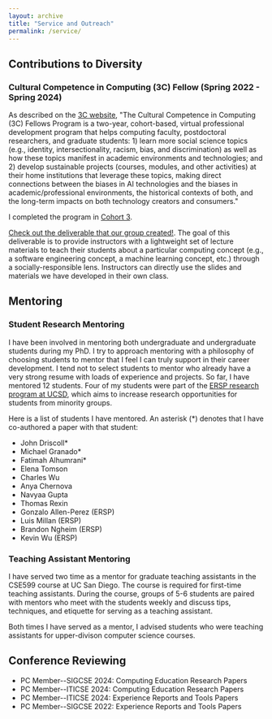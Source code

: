 ```yaml
---
layout: archive
title: "Service and Outreach"
permalink: /service/
---
```


## Contributions to Diversity

### Cultural Competence in Computing (3C) Fellow (Spring 2022 - Spring 2024)

As described on the [3C website](https://identity.cs.duke.edu/fellows.html), "The Cultural Competence in Computing (3C) Fellows Program is a two-year, cohort-based, virtual professional development program that helps computing faculty, postdoctoral researchers, and graduate students: 1) learn more social science topics (e.g., identity, intersectionality, racism, bias, and discrimination) as well as how these topics manifest in academic environments and technologies; and 2) develop sustainable projects (courses, modules, and other activities) at their home institutions that leverage these topics, making direct connections between the biases in AI technologies and the biases in academic/professional environments, the historical contexts of both, and the long-term impacts on both technology creators and consumers."

I completed the program in [Cohort 3](https://docs.google.com/spreadsheets/u/1/d/e/2PACX-1vQagXeyFHJ40QPGYQnjX-9zYMIjbvPpJNZm3_W6OMxbLVt1D7raE5C69Rxp70r3Rk4ziA4HHSjArgpZ/pubhtml#). 

[Check out the deliverable that our group created!](https://morethancode.ucsd.edu/). The goal of this deliverable is to provide instructors with a lightweight set of lecture materials to teach their students about a particular computing concept (e.g., a software engineering concept, a machine learning concept, etc.) through a socially-responsible lens. Instructors can directly use the slides and materials we have developed in their own class. 

## Mentoring

### Student Research Mentoring

I have been involved in mentoring both undergraduate and undergraduate students during my PhD. I try to approach mentoring with a philosophy of choosing students to mentor that I feel I can truly support in their career development. I tend not to select students to mentor who already have a very strong resume with loads of experience and projects. So far, I have mentored 12 students. Four of my students were part of the [ERSP research program at UCSD](https://sites.google.com/ucsd.edu/ersp/home), which aims to increase research opportunities for students from minority groups.

Here is a list of students I have mentored. An asterisk (*) denotes that I have co-authored a paper with that student:

* John Driscoll*
* Michael Granado*
* Fatimah Alhumrani*
* Elena Tomson
* Charles Wu 
* Anya Chernova
* Navyaa Gupta
* Thomas Rexin
* Gonzalo Allen-Perez (ERSP)
* Luis Millan (ERSP)
* Brandon Ngheim (ERSP)
* Kevin Wu (ERSP)

### Teaching Assistant Mentoring

I have served two time as a mentor for graduate teaching assistants in the CSE599 course at UC San Diego. The course is required for first-time teaching assistants. During the course, groups of 5-6 students are paired with mentors who meet with the students weekly and discuss tips, techniques, and etiquette for serving as a teaching assistant.

Both times I have served as a mentor, I advised students who were teaching assistants for upper-divison computer science courses.

## Conference Reviewing
  * PC Member--SIGCSE 2024: Computing Education Research Papers
  * PC Member--ITICSE 2024: Computing Education Research Papers
  * PC Member--ITICSE 2024: Experience Reports and Tools Papers
  * PC Member--SIGCSE 2022: Experience Reports and Tools Papers
